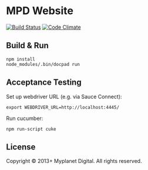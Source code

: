# MPD Website
[![Build Status](https://travis-ci.org/myplanetdigital/neompd.png?branch=master)](https://travis-ci.org/myplanetdigital/neompd)
[![Code Climate](https://codeclimate.com/github/myplanetdigital/neompd.png)](https://codeclimate.com/github/myplanetdigital/neompd)

## Build & Run

```
npm install
node_modules/.bin/docpad run
```

## Acceptance Testing

Set up webdriver URL (e.g. via Sauce Connect):

```
export WEBDRIVER_URL=http://localhost:4445/
```

Run cucumber:

```
npm run-script cuke
```

## License
Copyright &copy; 2013+ Myplanet Digital. All rights reserved.
